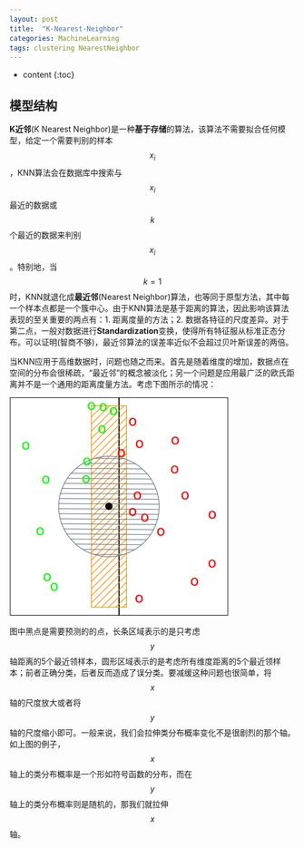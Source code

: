 ```yaml
---
layout: post
title:  "K-Nearest-Neighbor"
categories: MachineLearning
tags: clustering NearestNeighbor
---
```


* content
{:toc}

## 模型结构

**K近邻**(K Nearest Neighbor)是一种**基于存储**的算法，该算法不需要拟合任何模型，给定一个需要判别的样本$$x_{i}$$，KNN算法会在数据库中搜索与$$x_{i}$$最近的数据或$$k$$个最近的数据来判别$$x_{i}$$。特别地，当$$k=1$$时，KNN就退化成**最近邻**(Nearest Neighbor)算法，也等同于原型方法，其中每一个样本点都是一个簇中心。由于KNN算法是基于距离的算法，因此影响该算法表现的至关重要的两点有：1. 距离度量的方法；2. 数据各特征的尺度差异。对于第二点，一般对数据进行**Standardization**变换，使得所有特征服从标准正态分布。可以证明(智商不够)，最近邻算法的误差率近似不会超过贝叶斯误差的两倍。

当KNN应用于高维数据时，问题也随之而来。首先是随着维度的增加，数据点在空间的分布会很稀疏，“最近邻”的概念被淡化；另一个问题是应用最广泛的欧氏距离并不是一个通用的距离度量方法。考虑下图所示的情况：

![](/img/2018-12-29_18-37-44.png)

图中黑点是需要预测的的点，长条区域表示的是只考虑$$y$$轴距离的5个最近领样本，圆形区域表示的是考虑所有维度距离的5个最近领样本；前者正确分类，后者反而造成了误分类。要减缓这种问题也很简单，将$$x$$轴的尺度放大或者将$$y$$轴的尺度缩小即可。一般来说，我们会拉伸类分布概率变化不是很剧烈的那个轴。如上图的例子，$$x$$轴上的类分布概率是一个形如符号函数的分布，而在$$y$$轴上的类分布概率则是随机的，那我们就拉伸$$x$$轴。
